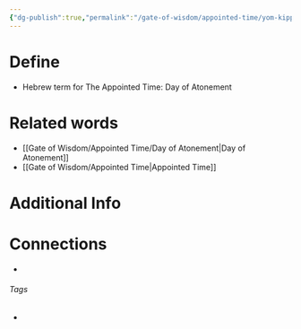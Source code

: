 ```yaml
---
{"dg-publish":true,"permalink":"/gate-of-wisdom/appointed-time/yom-kippur/","tags":["#GateWisdom"]}
---
```


# Define
- Hebrew term for The Appointed Time: Day of Atonement

# Related words
- [[Gate of Wisdom/Appointed Time/Day of Atonement\|Day of Atonement]]
- [[Gate of Wisdom/Appointed Time\|Appointed Time]]

# Additional Info


# Connections


- 

###### Tags
- 